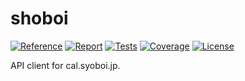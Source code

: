 # shoboi

[![Reference][godoc-image]][godoc-url]
[![Report][report-image]][report-url]
[![Tests][tests-image]][tests-url]
[![Coverage][codecov-image]][codecov-url]
[![License][license-image]][license-url]

API client for cal.syoboi.jp.

[godoc-image]: https://godoc.org/github.com/animenotifier/shoboi?status.svg
[godoc-url]: https://godoc.org/github.com/animenotifier/shoboi
[report-image]: https://goreportcard.com/badge/github.com/animenotifier/shoboi
[report-url]: https://goreportcard.com/report/github.com/animenotifier/shoboi
[tests-image]: https://cloud.drone.io/api/badges/animenotifier/shoboi/status.svg
[tests-url]: https://cloud.drone.io/animenotifier/shoboi
[codecov-image]: https://codecov.io/gh/animenotifier/shoboi/graph/badge.svg
[codecov-url]: https://codecov.io/gh/animenotifier/shoboi
[license-image]: https://img.shields.io/badge/license-MIT-blue.svg
[license-url]: https://github.com/animenotifier/shoboi/blob/master/LICENSE